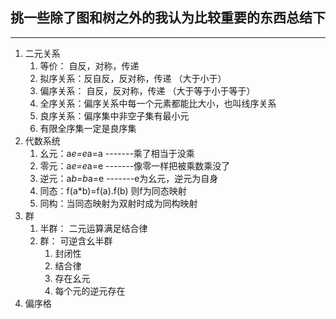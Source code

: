## 挑一些除了图和树之外的我认为比较重要的东西总结下
----
1. 二元关系  
	1. 等价： 自反，对称，传递
	2. 拟序关系：反自反，反对称，传递  （大于小于）
	3. 偏序关系： 自反，反对称，传递   （大于等于小于等于）
	4. 全序关系：偏序关系中每一个元素都能比大小，也叫线序关系  
	5. 良序关系：偏序集中非空子集有最小元  
	6. 有限全序集一定是良序集  
2. 代数系统  
	1. 幺元：a*e=e*a=a  -------乘了相当于没乘
	2. 零元：a*e=e*a=e  -------像零一样把被乘数乘没了    
	3. 逆元：a*b=b*a=e  -------e为幺元，逆元为自身
	4. 同态：f(a*b)=f(a).f(b)  则f为同态映射
	5. 同构：当同态映射为双射时成为同构映射
3. 群
	1. 半群： 二元运算满足结合律
	2. 群： 可逆含幺半群
		1. 封闭性
		2. 结合律
		3. 存在幺元
		4. 每个元的逆元存在
4. 偏序格